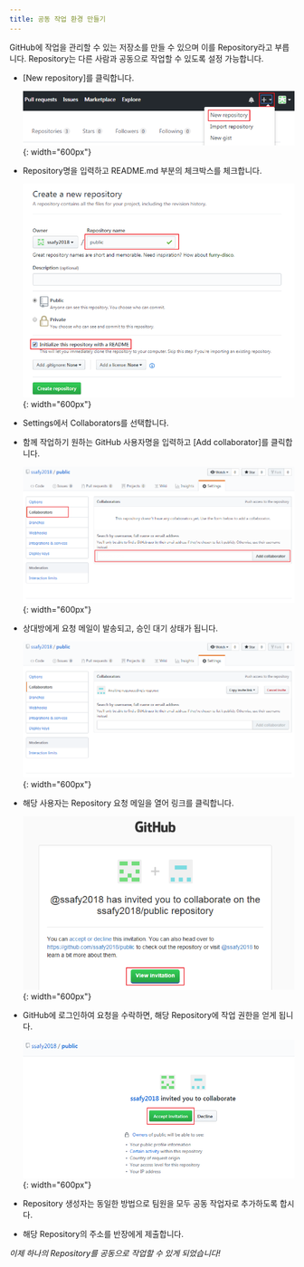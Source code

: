 ```yaml
---
title: 공동 작업 환경 만들기
---
```


GitHub에 작업을 관리할 수 있는 저장소를 만들 수 있으며 이를 Repository라고 부릅니다.
Repository는 다른 사람과 공동으로 작업할 수 있도록 설정 가능합니다.

* [New repository]를 클릭합니다.

  ![Create Repository](../images/02-01_New-Repository.png){: width="600px"}


* Repository명을 입력하고 README.md 부분의 체크박스를 체크합니다.

  ![Create Repository](../images/02-02_Create-Repository.png){: width="600px"}


* Settings에서 Collaborators를 선택합니다.
* 함께 작업하기 원하는 GitHub 사용자명을 입력하고 [Add collaborator]를 클릭합니다.

  ![Create Repository](../images/02-03_Add-Collaborator.png){: width="600px"}


* 상대방에게 요청 메일이 발송되고, 승인 대기 상태가 됩니다.

  ![Create Repository](../images/02-04_Waiting-for-Accept.png){: width="600px"}


* 해당 사용자는 Repository 요청 메일을 열어 링크를 클릭합니다.

  ![Create Repository](../images/02-05_Read-Email.png){: width="600px"}
  
  
* GitHub에 로그인하여 요청을 수락하면, 해당 Repository에 작업 권한을 얻게 됩니다.
  
  ![Create Repository](../images/02-06_Accept-Invitation.png){: width="600px"}
  

* Repository 생성자는 동일한 방법으로 팀원을 모두 공동 작업자로 추가하도록 합시다.
* 해당 Repository의 주소를 반장에게 제출합니다.


*이제 하나의 Repository를 공동으로 작업할 수 있게 되었습니다!*

